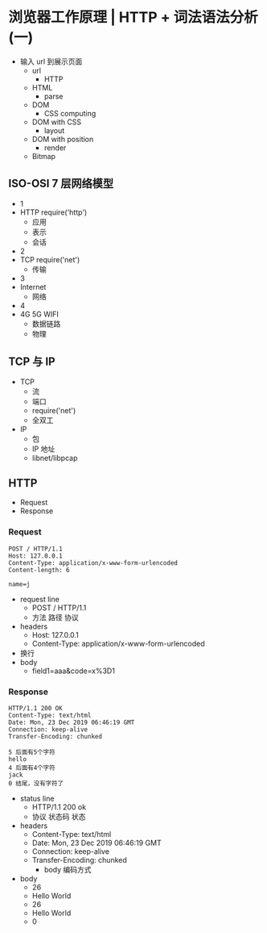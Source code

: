 # 浏览器工作原理 | HTTP + 词法语法分析 (一)

- 输入 url 到展示页面
  - url
    - HTTP
  - HTML
    - parse
  - DOM
    - CSS computing
  - DOM with CSS
    - layout
  - DOM with position
    - render
  - Bitmap

## ISO-OSI 7 层网络模型

- 1
- HTTP require('http')
  - 应用
  - 表示
  - 会话
- 2
- TCP require('net')
  - 传输
- 3
- Internet
  - 网络
- 4
- 4G 5G WIFI
  - 数据链路
  - 物理

## TCP 与 IP

- TCP
  - 流
  - 端口
  - require('net')
  - 全双工
- IP
  - 包
  - IP 地址
  - libnet/libpcap

## HTTP

- Request
- Response

### Request

```
POST / HTTP/1.1
Host: 127.0.0.1
Content-Type: application/x-www-form-urlencoded
Content-length: 6

name=j
```

- request line
  - POST / HTTP/1.1
  - 方法 路径 协议
- headers
  - Host: 127.0.0.1
  - Content-Type: application/x-www-form-urlencoded
- 换行
- body
  - field1=aaa&code=x%3D1

### Response

```
HTTP/1.1 200 OK
Content-Type: text/html
Date: Mon, 23 Dec 2019 06:46:19 GMT
Connection: keep-alive
Transfer-Encoding: chunked

5 后面有5个字符
hello
4 后面有4个字符
jack
0 结尾，没有字符了

```

- status line
  - HTTP/1.1 200 ok
  - 协议 状态码 状态
- headers
  - Content-Type: text/html
  - Date: Mon, 23 Dec 2019 06:46:19 GMT
  - Connection: keep-alive
  - Transfer-Encoding: chunked
    - body 编码方式
- body
  - 26
  - <html><body> Hello World<body></html>
  - 26
  - <html><body> Hello World<body></html>
  - 0
